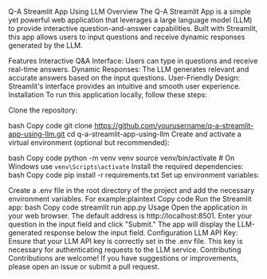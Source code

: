 Q-A Streamlit App Using LLM
Overview
The Q-A Streamlit App is a simple yet powerful web application that leverages a large language model (LLM) to provide interactive question-and-answer capabilities. 
Built with Streamlit, this app allows users to input questions and receive dynamic responses generated by the LLM.

Features
Interactive Q&A Interface: Users can type in questions and receive real-time answers.
Dynamic Responses: The LLM generates relevant and accurate answers based on the input questions.
User-Friendly Design: Streamlit's interface provides an intuitive and smooth user experience.
Installation
To run this application locally, follow these steps:

Clone the repository:

bash
Copy code
git clone https://github.com/yourusername/q-a-streamlit-app-using-llm.git
cd q-a-streamlit-app-using-llm
Create and activate a virtual environment (optional but recommended):

bash
Copy code
python -m venv venv
source venv/bin/activate  # On Windows use `venv\Scripts\activate`
Install the required dependencies:
bash
Copy code
pip install -r requirements.txt
Set up environment variables:

Create a .env file in the root directory of the project and add the necessary environment variables. For example:plaintext
Copy code
Run the Streamlit app:
bash
Copy code
streamlit run app.py
Usage
Open the application in your web browser. The default address is http://localhost:8501.
Enter your question in the input field and click "Submit."
The app will display the LLM-generated response below the input field.
Configuration
LLM API Key: Ensure that your LLM API key is correctly set in the .env file. This key is necessary for authenticating requests to the LLM service.
Contributing
Contributions are welcome! If you have suggestions or improvements, please open an issue or submit a pull request.
